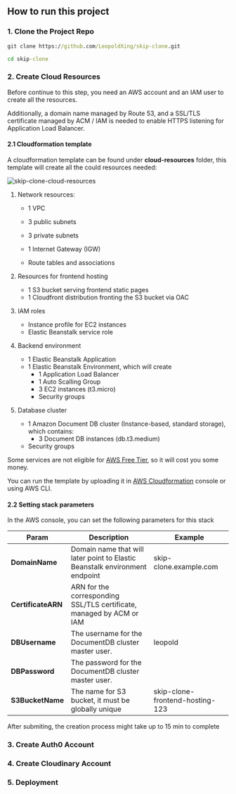 ## How to run this project
### 1. Clone the Project Repo

```cmd
git clone https://github.com/LeopoldXing/skip-clone.git

cd skip-clone
```



### 2. Create Cloud Resources

Before continue to this step, you need an AWS account and an IAM user to create all the resources.

Additionally, a domain name managed by Route 53, and a SSL/TLS certificate managed by ACM / IAM is needed to enable HTTPS listening for Application Load Balancer.

#### 2.1 Cloudformation template

A cloudformation template can be found under **cloud-resources** folder, this template will create all the could resources needed:

![skip-clone-cloud-resources](https://hilda-notes-service.s3.ca-central-1.amazonaws.com/2025/04/ec9fda51cf09c4b31a71a26dfb66b0c10eb29ce20ba6596698a91e980136206b.png)

1. Network resources:

   - 1 VPC

   - 3 public subnets

   - 3 private subnets

   - 1 Internet Gateway (IGW)

   - Route tables and associations

2. Resources for frontend hosting

   - 1 S3 bucket serving frontend static pages
   - 1 Cloudfront distribution fronting the S3 bucket via OAC

3. IAM roles

   - Instance profile for EC2 instances
   - Elastic Beanstalk service role

4. Backend environment

   - 1 Elastic Beanstalk Application
   - 1 Elastic Beanstalk Environment, which will create
     - 1 Application Load Balancer
     - 1 Auto Scalling Group
     - 3 EC2 instances (t3.micro)
     - Security groups

5. Database cluster

   - 1 Amazon Document DB cluster (Instance-based, standard storage), which contains:
     - 3 Document DB instances (db.t3.medium)
   - Security groups



Some services are not eligible for [AWS Free Tier](https://aws.amazon.com/free/?all-free-tier.sort-by=item.additionalFields.SortRank&all-free-tier.sort-order=asc&awsf.Free%20Tier%20Types=*all&awsf.Free%20Tier%20Categories=*all), so it will cost you some money.

You can run the template by uploading it in [AWS Cloudformation](https://ca-central-1.console.aws.amazon.com/cloudformation/home?region=ca-central-1) console or using AWS CLI.

#### 2.2 Setting stack parameters

In the AWS console, you can set the following parameters for this stack

| Param              | Description                                                  | Example                         |
| ------------------ | ------------------------------------------------------------ | ------------------------------- |
| **DomainName**     | Domain name that will later point to Elastic Beanstalk environment endpoint | skip-clone.example.com          |
| **CertificateARN** | ARN for the corresponding SSL/TLS certificate, managed by ACM or IAM |                                 |
| **DBUsername**     | The username for the DocumentDB cluster master user.         | leopold                         |
| **DBPassword**     | The password for the DocumentDB cluster master user.         |                                 |
| **S3BucketName**   | The name for S3 bucket, it must be globally unique           | skip-clone-frontend-hosting-123 |

After submiting, the creation process might take up to 15 min to complete



### 3. Create Auth0 Account



### 4. Create Cloudinary Account



### 5. Deployment

